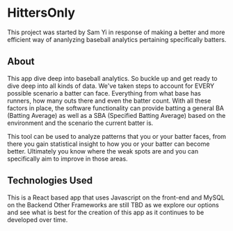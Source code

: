 # HittersOnly 

This project was started by Sam Yi in response of making a better and more efficient way of ananlyzing baseball analytics pertaining specifically batters.

## About

This app dive deep into baseball analytics. So buckle up and get ready to dive deep into all kinds of data.
We've taken steps to account for EVERY possible scenario a batter can face. Everything from what base has runners, how many outs there and even the batter count. With all these factors in place, the software functionality can provide batting a general BA (Batting Average) as well as a SBA (Specified Batting Average) based on the environment and the scenario the current batter is. 

This tool can be used to analyze patterns that you or your batter faces, from there you gain statistical insight to how you or your batter can become better. Ultimately you know where the weak spots are and you can specifically aim to improve in those areas.



## Technologies Used

This is a React based app that uses Javascript on the front-end and MySQL on the Backend
Other Frameworks are still TBD as we explore our options and see what is best for the creation of this app as it continues to be developed over time. 

